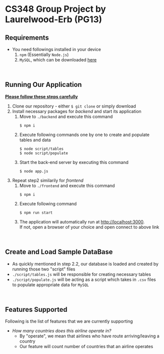 # CS348 Group Project by Laurelwood-Erb (PG13)

## Requirements
- You need followings installed in your device
  1. `npm` (Essentially `Node.js`)
  2. `MySQL`, which can be downloaded <a href="https://dev.mysql.com/downloads/mysql/">here</a>

<br>

## Running Our Application
<u>**Please follow these steps carefully**</u>

1. Clone our repository - either `$ git clone` or simply download
2. Install necessary packages for *backend* and start its application
   1. Move to `./backend` and execute this command
        ```
        $ npm i
        ```
   2. Execute following commands one by one to create and populate tables and data
        ```
        $ node script/tables
        $ node script/populate
        ```
    3. Start the back-end server by executing this command
        ```
        $ node app.js
        ```
3. Repeat step2 similarily for *frontend*
   1. Move to `./frontend` and execute this command
        ```
        $ npm i
        ```
   2. Execute following command
        ```
        $ npm run start
        ```
    3. The application will automatically run at <a href="http://localhost:3000 ">http://localhost:3000</a>. \
     If not, open a browser of your choice and open connect to above link
    
<br>

## Create and Load Sample DataBase
- As quickly mentioned in step 2.2, our database is loaded and created by running those two "script" files
- `./script/tables.js` will be responsible for creating necessary tables
- `./script/populate.js` will be acting as a script which takes in `.csv` files to populate appropriate data for `MySQL` 

<br>

## Features Supported

Following is the list of features that we are currently supporting
-  *How many countries does this airline operate in?*
   -  By "operate", we mean that airlines who have route arriving/leaving a country
   -  Our feature will count number of countries that an airline operates

